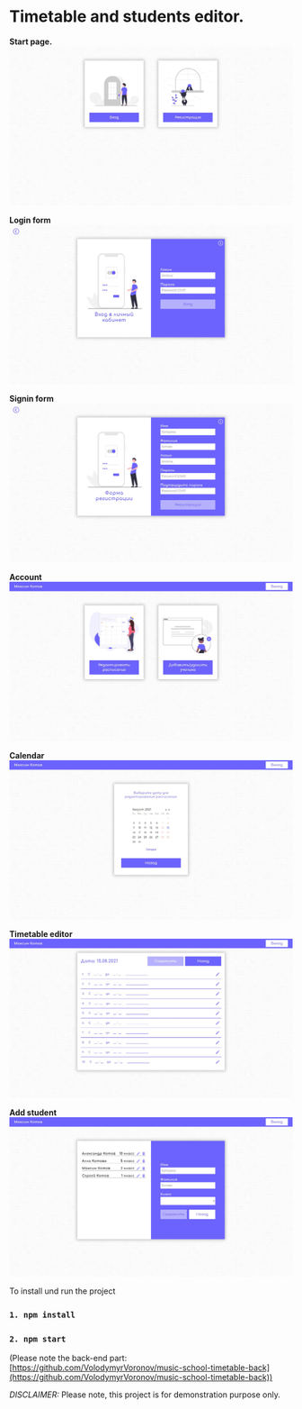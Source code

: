 # Timetable and students editor.

**Start page.**
![](./screenshots/start-page.JPG)

**Login form**
![](./screenshots/login-form.JPG)

**Signin form**
![](./screenshots/signin-form.JPG)

**Account**
![](./screenshots/account.JPG)

**Calendar**
![](./screenshots/calendar.JPG)

**Timetable editor**
![](./screenshots/timetable-editor.JPG)

**Add student**
![](./screenshots/add-student.JPG)


To install und run the project

 ### `1. npm install`
 ### `2. npm start`

(Please note the back-end part: [https://github.com/VolodymyrVoronov/music-school-timetable-back](https://github.com/VolodymyrVoronov/music-school-timetable-back))

*DISCLAIMER:*
Please note, this project is for demonstration purpose only.